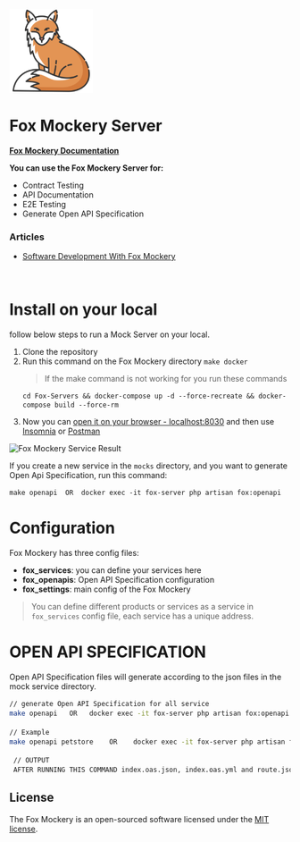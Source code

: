 ![Fox Mockery](https://github.com/Mekaeil/Fox.Mockery/blob/master/public/logo-150.png?raw=true)

# Fox Mockery Server

**[Fox Mockery Documentation](https://github.com/weprodev/Fox.Mockery.Framework)**

**You can use the Fox Mockery Server for:**

- Contract Testing
- API Documentation
- E2E Testing
- Generate Open API Specification

### Articles

- [Software Development With Fox Mockery](https://weprodev.com/software-development-with-fox-mockery/)

<br>

# Install on your local

follow below steps to run a Mock Server on your local.

1. Clone the repository
2. Run this command on the Fox Mockery directory `make docker`
   > If the make command is not working for you run these commands
   >
   ```
   cd Fox-Servers && docker-compose up -d --force-recreate && docker-compose build --force-rm
   ```
3. Now you can [open it on your browser - localhost:8030](http://localhost:8030) and then use [Insomnia](https://insomnia.rest/)
   or [Postman](https://www.postman.com/downloads/)

![Fox Mockery Service Result](https://github.com/weprodev/Fox.Mockery/raw/master/public/petstore-open-api-specification-Fox-Mockery.png)

If you create a new service in the `mocks` directory, and you want to generate Open Api Specification, run this command:
```
make openapi  OR  docker exec -it fox-server php artisan fox:openapi
```

# Configuration

Fox Mockery has three config files:

- **fox_services**: you can define your services here
- **fox_openapis**: Open API Specification configuration
- **fox_settings**: main config of the Fox Mockery

> You can define different products or services as a service in
> `fox_services` config file, each service has a unique address.

# OPEN API SPECIFICATION

Open API Specification files will generate according to the json files in the mock service directory.

```bash
// generate Open API Specification for all service
make openapi   OR   docker exec -it fox-server php artisan fox:openapi

// Example 
make openapi petstore    OR    docker exec -it fox-server php artisan fox:openapi petstore
 
 // OUTPUT
 AFTER RUNNING THIS COMMAND index.oas.json, index.oas.yml and route.json FILES WILL CREATE IN THE SERVICE DIRECTORY!'
```

## License

The Fox Mockery is an open-sourced software licensed under the [MIT license](https://opensource.org/licenses/MIT).

